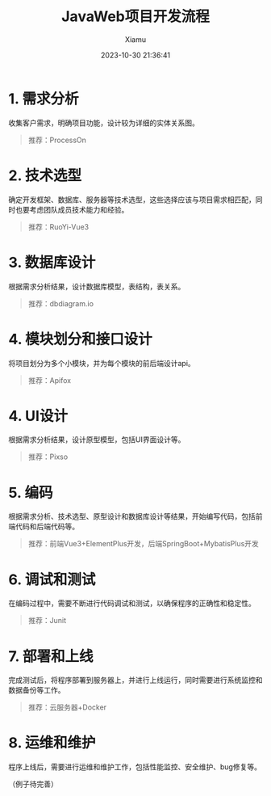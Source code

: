 ﻿---
layout: post
title: JavaWeb项目开发流程
date: 2023-10-30 21:36:41
author: 'Xiamu'
cover: /gallery/defaultCover1.png
thumbnail: /gallery/defaultThumbnail1.png
tags:
- java
- web
categories:
- SpringBoot2

---
# 1. 需求分析

收集客户需求，明确项目功能，设计较为详细的实体关系图。
> 推荐：ProcessOn

# 2. 技术选型

确定开发框架、数据库、服务器等技术选型，这些选择应该与项目需求相匹配，同时也要考虑团队成员技术能力和经验。
> 推荐：RuoYi-Vue3

# 3. 数据库设计

根据需求分析结果，设计数据库模型，表结构，表关系。
> 推荐：dbdiagram.io

# 4. 模块划分和接口设计

将项目划分为多个小模块，并为每个模块的前后端设计api。
> 推荐：Apifox

# 4. UI设计

根据需求分析结果，设计原型模型，包括UI界面设计等。
> 推荐：Pixso

# 5. 编码

根据需求分析、技术选型、原型设计和数据库设计等结果，开始编写代码，包括前端代码和后端代码等。
> 推荐：前端Vue3+ElementPlus开发，后端SpringBoot+MybatisPlus开发

# 6. 调试和测试

在编码过程中，需要不断进行代码调试和测试，以确保程序的正确性和稳定性。
> 推荐：Junit

# 7. 部署和上线

完成测试后，将程序部署到服务器上，并进行上线运行，同时需要进行系统监控和数据备份等工作。
> 推荐：云服务器+Docker

# 8. 运维和维护

程序上线后，需要进行运维和维护工作，包括性能监控、安全维护、bug修复等。

（例子待完善）

